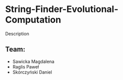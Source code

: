# String-Finder-Evolutional-Computation
Description

## Team:
  - Sawicka Magdalena
  - Raglis Paweł
  - Skórczyński Daniel
